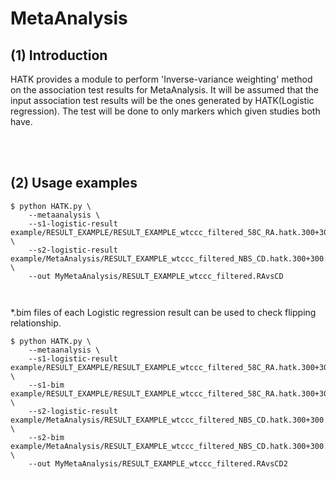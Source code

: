# MetaAnalysis

## (1) Introduction

HATK provides a module to perform 'Inverse-variance weighting' method on the association test results for MetaAnalysis. It will be assumed that the input association test results will be the ones generated by HATK(Logistic regression). The test will be done to only markers which given studies both have.

<br>
<br>

## (2) Usage examples

```
$ python HATK.py \
    --metaanalysis \
    --s1-logistic-result example/RESULT_EXAMPLE/RESULT_EXAMPLE_wtccc_filtered_58C_RA.hatk.300+300.chr6.hg18.assoc.logistic \
    --s2-logistic-result example/MetaAnalysis/RESULT_EXAMPLE_wtccc_filtered_NBS_CD.hatk.300+300.chr6.hg18.assoc.logistic \
    --out MyMetaAnalysis/RESULT_EXAMPLE_wtccc_filtered.RAvsCD

    
```

*.bim files of each Logistic regression result can be used to check flipping relationship.

```
$ python HATK.py \
    --metaanalysis \
    --s1-logistic-result example/RESULT_EXAMPLE/RESULT_EXAMPLE_wtccc_filtered_58C_RA.hatk.300+300.chr6.hg18.assoc.logistic \
    --s1-bim example/RESULT_EXAMPLE/RESULT_EXAMPLE_wtccc_filtered_58C_RA.hatk.300+300.chr6.hg18.bim \
    --s2-logistic-result example/MetaAnalysis/RESULT_EXAMPLE_wtccc_filtered_NBS_CD.hatk.300+300.chr6.hg18.assoc.logistic \
    --s2-bim example/MetaAnalysis/RESULT_EXAMPLE_wtccc_filtered_NBS_CD.hatk.300+300.chr6.hg18.bim \
    --out MyMetaAnalysis/RESULT_EXAMPLE_wtccc_filtered.RAvsCD2

    
```

